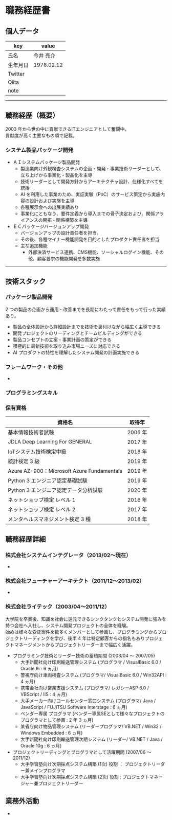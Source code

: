 # 職務経歴書

## 個人データ

|key|value|
|---|---|
|氏名|今井 亮介|
|生年月日|1978.02.12|
|Twitter||
|Qiita||
|note||

---

## 職務経歴（概要）

2003 年から世の中に貢献できるITエンジニアとして奮闘中。  
貢献度が高く主要なもの順で記載。

### システム製品パッケージ開発
 
- ＡＩシステムパッケージ製品開発
    - 製造業向け外観検査システムの企画・開発・事業技術リーダーとして、立ち上げから事業化・製品化を主導
    - 技術リーダーとして開発方針からアーキテクチャ設計、仕様化すべてを統括
    - AI を利用した事業のため、実証実験（PoC）のサービス策定から実施内容の設計および実施を主導
    - 各種展示会への出展実績あり
    - 事業化にともなう、要件定義から導入までの骨子決定および、関係アライアンスの開拓・関係構築を主導
- ＥＣパッケージバージョンアップ開発
    - バージョンアップの設計責任者を担当。
    - その後、各種マイナー機能開発を目的としたプロダクト責任者を担当
    - 主な追加機能
       - 外部決済サービス連携、CMS機能、ソーシャルログイン機能、その他、顧客要求の機能開発を多数実施

---

## 技術スタック

### パッケージ製品開発

2 つの製品の企画から運用・改善までを長期にわたって責任をもって行った実績あり。
- 製品の全体設計から詳細設計までを技術を裏付けながら幅広く主導できる
- 開発プロジェクトのリーディングとチームビルディングができる
- 製品コンセプトの立案・事業計画の策定ができる
- 積極的に最新技術を取り込み市場ニーズに対応できる
- AI プロダクトの特性を理解したシステム開発の計画実施できる

### フレームワーク・その他

- 

### プログラミングスキル


### 保有資格

|資格名|取得年|
|---|---|
|基本情報技術者試験|2006 年|
|JDLA Deep Learning For GENERAL|2017 年|
|IoTシステム技術検定中級|2018 年|
|統計検定 3 級|2019 年|
|Azure AZ-900：Microsoft Azure Fundamentals |2019 年|
|Python 3 エンジニア認定基礎試験|2019 年|
|Python 3 エンジニア認定データ分析試験|2020 年|
|ネットショップ検定 レベル 1 |2016 年|
|ネットショップ検定 レベル 2 |2017 年|
|メンタヘルスマネジメント検定 3 種 |2018 年|


## 職務経歴詳細

### 株式会社システムインテグレータ（2013/02〜現在）

- 

### 株式会社フューチャーアーキテクト（2011/12〜2013/02）

- 

### 株式会社ライテック（2003/04〜2011/12）
大学院を卒業後、知識を社会に還元できるシンクタンクとシステム開発に強みを持つ会社へ入社し、システム開発プロジェクトの全体を経験。  
始めは様々な受託案件を数多くメンバーとして参画し、プログラミングからプロジェクトリーディングを学び、後半 4 年は特定顧客からの指名もありプロジェクトマネージメントからプロジェクトリーダーまで幅広く活躍。  

- プログラミング技術とリーダー技術の蓄積期間 (2003/04 ～ 2007/05)
    - 大手新聞社向け印刷輸送管理システム (プログラマ / VisualBasic 6.0 / Oracle 9i : 6 ヵ月)
    - 警視庁向け車両検査システム (プログラマ/ VisualBasic 6.0 / Win32API : 4 ヵ月)
    - 携帯会社向け営業支援システム (プログラマ/ レガシーASP 6.0 / VBScript / IIS : 4 ヵ月)
    - 大手メーカー向けコールセンター窓口システム (プログラマ/ Java / JavaScript / FUJITSU Software Interstage : 6 ヵ月)
    - ベンダー専属 プログラマ (ベンダー専属SEとして様々なプロジェクトのプログラマとして参画 : 2 年 3 ヵ月)
    - 某省庁向け物品管理システム (リーダープログラマ/ VB.NET / Win32 / Windows Embedded : 6 ヵ月)
    - 大手新聞社向け印刷輸送管理次期システム (リーダー/ VB.NET / Java / Oracle 10g : 6 ヵ月)
- プロジェクトリーディングとプログラマとして活躍期間 (2007/06 ～ 2011/12)
    - 大手学習塾向け次期採点システム構築 (1次) 役割 ： プロジェクトリーダー兼メインプログラマ
    - 大手学習塾向け次期採点システム構築 (2次) 役割 : プロジェクトマネージャー兼プロジェクトリーダー

## 業務外活動

- 
